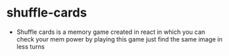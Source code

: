 # shuffle-cards
* Shuffle cards is a memory game created in react in which you can check your mem
  power by playing this game just find the same image in less turns

   
 
